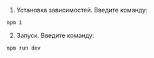 1. Установка зависимостей. Введите команду:
```
npm i
```
2. Запуск. Введите команду:
```
npm run dev
```

